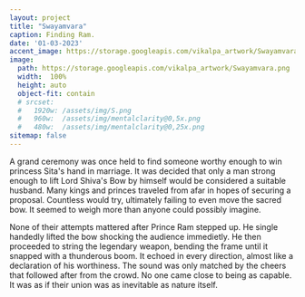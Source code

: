 ```yaml
---
layout: project
title: "Swayamvara"
caption: Finding Ram.
date: '01-03-2023'
accent_image: https://storage.googleapis.com/vikalpa_artwork/Swayamvara.png  
image: 
  path: https://storage.googleapis.com/vikalpa_artwork/Swayamvara.png
  width:  100%
  height: auto
  object-fit: contain
  # srcset: 
  #   1920w: /assets/img/S.png
  #   960w:  /assets/img/mentalclarity@0,5x.png
  #   480w:  /assets/img/mentalclarity@0,25x.png
sitemap: false
---
```


A grand ceremony was once held to find someone worthy enough to win princess Sita's hand in marriage. It was decided that only a man strong enough to lift Lord Shiva's Bow by himself would be considered a suitable husband. 
Many kings and princes traveled from afar in hopes of securing a proposal. Countless would try, ultimately failing to even move the sacred bow. It seemed to weigh more than anyone could possibly imagine. 

None of their attempts mattered after Prince Ram stepped up. He single handedly lifted the bow shocking the audience immedietly. He then proceeded to string the legendary weapon, bending the frame until it snapped with a thunderous boom. It echoed in every direction, almost like a declaration of his worthiness. The sound was only matched by the cheers that followed after from the crowd. No one came close to being as capable. It was as if their union was as inevitable as nature itself. 
